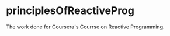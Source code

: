 principlesOfReactiveProg
========================

The work done for Coursera's Courrse on Reactive Programming.
